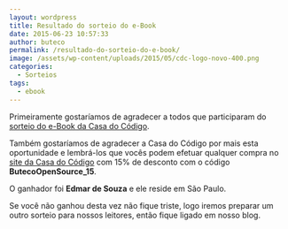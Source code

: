 ```yaml
---
layout: wordpress
title: Resultado do sorteio do e-Book
date: 2015-06-23 10:57:33
author: buteco
permalink: /resultado-do-sorteio-do-e-book/
image: /assets/wp-content/uploads/2015/05/cdc-logo-novo-400.png
categories:
  - Sorteios
tags:
  - ebook
---
```


Primeiramente gostaríamos de agradecer a todos que participaram do <a href="/sorteio-de-um-e-book-da-casa-do-codigo" target="_blank">sorteio do e-Book da Casa do Código</a>.

Também gostaríamos de agradecer a Casa do Código por mais esta oportunidade e lembrá-los que vocês podem efetuar qualquer compra no <a href="http://www.casadocodigo.com.br/" target="_blank">site da Casa do Código</a> com 15% de desconto com o código <strong>ButecoOpenSource_15</strong>.

O ganhador foi <strong>Edmar de Souza</strong> e ele reside em São Paulo.

Se você não ganhou desta vez não fique triste, logo iremos preparar um outro sorteio para nossos leitores, então fique ligado em nosso blog.
